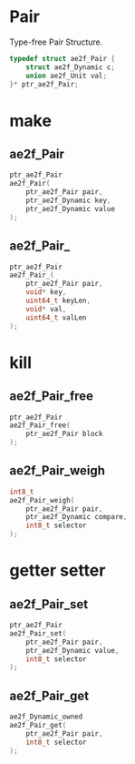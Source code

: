 # Pair
Type-free Pair Structure.
```c
typedef struct ae2f_Pair {
	struct ae2f_Dynamic c;
	union ae2f_Unit val;
}* ptr_ae2f_Pair;
```

# make
## ae2f_Pair
```c
ptr_ae2f_Pair 
ae2f_Pair(
	ptr_ae2f_Pair pair,
	ptr_ae2f_Dynamic key,
	ptr_ae2f_Dynamic value
);
```

## ae2f_Pair_
```c
ptr_ae2f_Pair 
ae2f_Pair_(
	ptr_ae2f_Pair pair,	
	void* key,
	uint64_t keyLen,
	void* val,
	uint64_t valLen
);
```

# kill
## ae2f_Pair_free
```c
ptr_ae2f_Pair 
ae2f_Pair_free(
	ptr_ae2f_Pair block
);
```

## ae2f_Pair_weigh
```c
int8_t 
ae2f_Pair_weigh(
	ptr_ae2f_Pair pair,
	ptr_ae2f_Dynamic compare,
	int8_t selector
);
```

# getter setter
## ae2f_Pair_set
```c
ptr_ae2f_Pair 
ae2f_Pair_set(
	ptr_ae2f_Pair pair,
	ptr_ae2f_Dynamic value,
	int8_t selector
);
```

## ae2f_Pair_get
```c
ae2f_Dynamic_owned 
ae2f_Pair_get(
	ptr_ae2f_Pair pair,
	int8_t selector
);
```